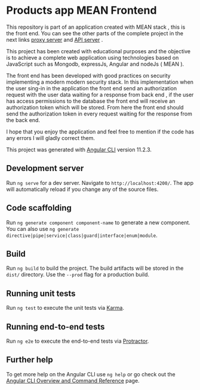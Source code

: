 # Products app MEAN Frontend

This repository is part of an application created with MEAN stack , this is the front end. You can see the other parts of the complete project in the next links [proxy server](https://github.com/DavidCZ94/products-app-mean-proxy-server) and [API server](https://github.com/DavidCZ94/products-app-MEAN-api-server) . 

This project has been created with educational purposes and the objective is to achieve a complete web application using technologies based on JavaScript such as Mongodb, expressJs, Angular and nodeJs ( MEAN ). 

The front end has been developed with good practices on security implementing a modern modern security stack. In this implementation when the user sing-in in the application the front end send an authorization request with the user data waiting for a response from back end , if the user has access permissions to the database the front end will receive an authorization token which will be stored. From here the front end should send the authorization token in every request waiting for the response from the back end.


I hope that you enjoy the application and feel free to mention if the code has any errors I will gladly correct them.

This project was generated with [Angular CLI](https://github.com/angular/angular-cli) version 11.2.3.

## Development server

Run `ng serve` for a dev server. Navigate to `http://localhost:4200/`. The app will automatically reload if you change any of the source files.

## Code scaffolding

Run `ng generate component component-name` to generate a new component. You can also use `ng generate directive|pipe|service|class|guard|interface|enum|module`.

## Build

Run `ng build` to build the project. The build artifacts will be stored in the `dist/` directory. Use the `--prod` flag for a production build.

## Running unit tests

Run `ng test` to execute the unit tests via [Karma](https://karma-runner.github.io).

## Running end-to-end tests

Run `ng e2e` to execute the end-to-end tests via [Protractor](http://www.protractortest.org/).

## Further help

To get more help on the Angular CLI use `ng help` or go check out the [Angular CLI Overview and Command Reference](https://angular.io/cli) page.
